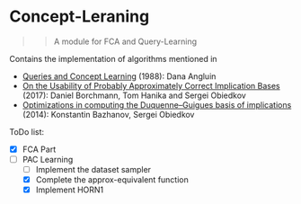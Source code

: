 # Concept-Leraning
>> A module for FCA and Query-Learning

Contains the implementation of algorithms mentioned in
  * [Queries and Concept Learning](https://link.springer.com/content/pdf/10.1023/A:1022821128753.pdf) (1988): Dana Angluin
  * [On the Usability of Probably Approximately Correct Implication Bases](https://arxiv.org/pdf/1701.00877.pdf) (2017): Daniel Borchmann, Tom Hanika and Sergei Obiedkov
  * [Optimizations in computing the Duquenne–Guigues
basis of implications](https://link.springer.com/content/pdf/10.1007%2Fs10472-013-9353-y.pdf) (2014): Konstantin Bazhanov, Sergei Obiedkov


ToDo list:
- [x] FCA Part
- [ ] PAC Learning
  - [ ] Implement the dataset sampler
  - [x] Complete the approx-equivalent function
  - [x] Implement HORN1

